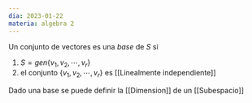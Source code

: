 ```yaml
---
dia: 2023-01-22
materia: algebra 2
---
```

Un conjunto de vectores es una *base* de $S$ si
1. $S=gen\{v_1, v_2, \cdots, v_r\}$
2. el conjunto $\{v_1, v_2, \cdots, v_r\}$ es [[Linealmente independiente]]

Dado una base se puede definir la [[Dimension]] de un [[Subespacio]]